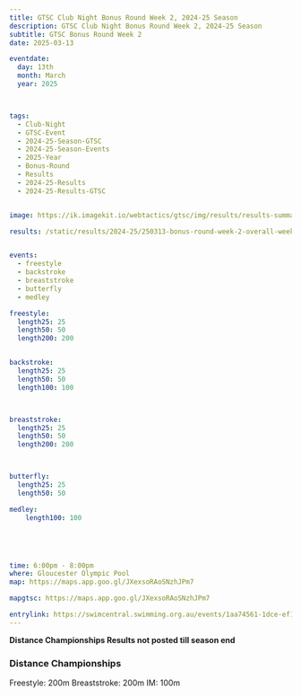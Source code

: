 ```yaml
---
title: GTSC Club Night Bonus Round Week 2, 2024-25 Season
description: GTSC Club Night Bonus Round Week 2, 2024-25 Season
subtitle: GTSC Bonus Round Week 2
date: 2025-03-13

eventdate:
  day: 13th
  month: March
  year: 2025



tags:
  - Club-Night
  - GTSC-Event
  - 2024-25-Season-GTSC
  - 2024-25-Season-Events
  - 2025-Year
  - Bonus-Round
  - Results
  - 2024-25-Results
  - 2024-25-Results-GTSC


image: https://ik.imagekit.io/webtactics/gtsc/img/results/results-summary-16.jpg

results: /static/results/2024-25/250313-bonus-round-week-2-overall-week-16-gtsc-club-night-results.pdf


events:
  - freestyle
  - backstroke
  - breaststroke
  - butterfly
  - medley

freestyle:
  length25: 25
  length50: 50
  length200: 200


backstroke:
  length25: 25
  length50: 50
  length100: 100



breaststroke:
  length25: 25
  length50: 50
  length200: 200



butterfly:
  length25: 25
  length50: 50

medley:
    length100: 100





time: 6:00pm - 8:00pm
where: Gloucester Olympic Pool
map: https://maps.app.goo.gl/JXexsoRAoSNzhJPm7

mapgtsc: https://maps.app.goo.gl/JXexsoRAoSNzhJPm7

entrylink: https://swimcentral.swimming.org.au/events/1aa74561-1dce-ef11-8eea-6045bdc295e3/detail
---
```


<strong>Distance Championships Results not posted till season end</strong>


<h3>Distance Championships</h3>
Freestyle: 200m
Breaststroke: 200m
IM: 100m

